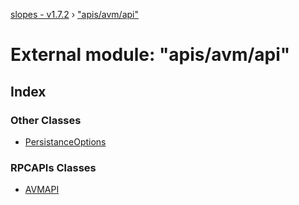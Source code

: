 [slopes - v1.7.2](../README.md) › ["apis/avm/api"](_apis_avm_api_.md)

# External module: "apis/avm/api"

## Index

### Other Classes

* [PersistanceOptions](../classes/_apis_avm_api_.persistanceoptions.md)

### RPCAPIs Classes

* [AVMAPI](../classes/_apis_avm_api_.avmapi.md)
